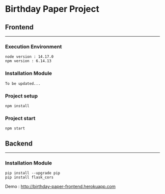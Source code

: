 Birthday Paper Project
======

## Frontend
---
### Execution Environment
```
node version : 14.17.0
npm version : 6.14.13
```

### Installation Module
```
To be updated...
```

### Project setup
```
npm install
```

### Project start
```
npm start
```

## Backend
---
### Installation Module
```
pip install --upgrade pip
pip install flask_cors
```

Demo :
http://birthday-paper-frontend.herokuapp.com
